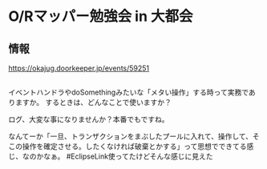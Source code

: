 # O/Rマッパー勉強会 in 大都会

## 情報

https://okajug.doorkeeper.jp/events/59251

##

イベントハンドラやdoSomethingみたいな「メタい操作」する時って実務でありますか。
するときは、どんなことで使いますか？



ログ、大変な事になりませんか？本番でもですね。

なんてーか「一旦、トランザクションをまぶしたプールに入れて、操作して、そこの操作を確定させる。したくなければ破棄とかする」って思想でできてる感じ、なのかなぁ。 #EclipseLink使ってたけどそんな感じに見えた
